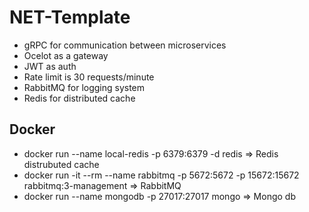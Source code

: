 # NET-Template

* gRPC for communication between microservices
* Ocelot as a gateway
* JWT as auth
* Rate limit is 30 requests/minute
* RabbitMQ for logging system
* Redis for distributed cache


## Docker

* docker run --name local-redis -p 6379:6379 -d redis => Redis distrubuted cache
* docker run -it --rm --name rabbitmq -p 5672:5672 -p 15672:15672 rabbitmq:3-management  => RabbitMQ
* docker run --name mongodb -p 27017:27017 mongo => Mongo db
